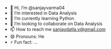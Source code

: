 - 👋 Hi, I’m @sanjayvarma04
- 👀 I’m interested in Data Analysis
- 🌱 I’m currently learning Python
- 💞️ I’m looking to collaborate on Data Analysis
- 📫 How to reach me sanjaydatla.v@gmail.com
- 😄 Pronouns: He
- ⚡ Fun fact: ...

<!---
sanjayvarma04/sanjayvarma04 is a ✨ special ✨ repository because its `README.md` (this file) appears on your GitHub profile.
You can click the Preview link to take a look at your changes.
--->
